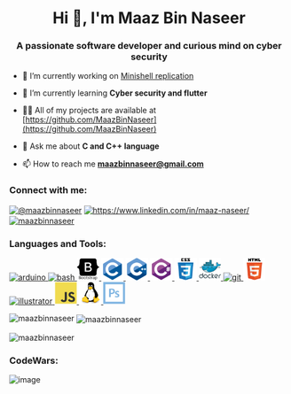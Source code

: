 <h1 align="center">Hi 👋, I'm Maaz Bin Naseer</h1>
<h3 align="center">A passionate software developer and curious mind on cyber security</h3>

- 🔭 I’m currently working on [Minishell replication](https://github.com/MaazBinNaseer/Minishell-)

- 🌱 I’m currently learning **Cyber security and flutter**

- 👨‍💻 All of my projects are available at [https://github.com/MaazBinNaseer](https://github.com/MaazBinNaseer)

- 💬 Ask me about **C and C++ language**

- 📫 How to reach me **maazbinnaseer@gmail.com**

<h3 align="left">Connect with me:</h3>
<p align="left">
<a href="https://codepen.io/@maazbinnaseer" target="blank"><img align="center" src="https://raw.githubusercontent.com/rahuldkjain/github-profile-readme-generator/master/src/images/icons/Social/codepen.svg" alt="@maazbinnaseer" height="30" width="40" /></a>
<a href="https://linkedin.com/in/https://www.linkedin.com/in/maaz-naseer/" target="blank"><img align="center" src="https://raw.githubusercontent.com/rahuldkjain/github-profile-readme-generator/master/src/images/icons/Social/linked-in-alt.svg" alt="https://www.linkedin.com/in/maaz-naseer/" height="30" width="40" /></a>
<a href="https://www.codechef.com/users/maazbinnaseer" target="blank"><img align="center" src="https://cdn.jsdelivr.net/npm/simple-icons@3.1.0/icons/codechef.svg" alt="maazbinnaseer" height="30" width="40" /></a>
</p>

<h3 align="left">Languages and Tools:</h3>
<p align="left"> <a href="https://www.arduino.cc/" target="_blank" rel="noreferrer"> <img src="https://cdn.worldvectorlogo.com/logos/arduino-1.svg" alt="arduino" width="40" height="40"/> </a> <a href="https://www.gnu.org/software/bash/" target="_blank" rel="noreferrer"> <img src="https://www.vectorlogo.zone/logos/gnu_bash/gnu_bash-icon.svg" alt="bash" width="40" height="40"/> </a> <a href="https://getbootstrap.com" target="_blank" rel="noreferrer"> <img src="https://raw.githubusercontent.com/devicons/devicon/master/icons/bootstrap/bootstrap-plain-wordmark.svg" alt="bootstrap" width="40" height="40"/> </a> <a href="https://www.cprogramming.com/" target="_blank" rel="noreferrer"> <img src="https://raw.githubusercontent.com/devicons/devicon/master/icons/c/c-original.svg" alt="c" width="40" height="40"/> </a> <a href="https://www.w3schools.com/cpp/" target="_blank" rel="noreferrer"> <img src="https://raw.githubusercontent.com/devicons/devicon/master/icons/cplusplus/cplusplus-original.svg" alt="cplusplus" width="40" height="40"/> </a> <a href="https://www.w3schools.com/cs/" target="_blank" rel="noreferrer"> <img src="https://raw.githubusercontent.com/devicons/devicon/master/icons/csharp/csharp-original.svg" alt="csharp" width="40" height="40"/> </a> <a href="https://www.w3schools.com/css/" target="_blank" rel="noreferrer"> <img src="https://raw.githubusercontent.com/devicons/devicon/master/icons/css3/css3-original-wordmark.svg" alt="css3" width="40" height="40"/> </a> <a href="https://www.docker.com/" target="_blank" rel="noreferrer"> <img src="https://raw.githubusercontent.com/devicons/devicon/master/icons/docker/docker-original-wordmark.svg" alt="docker" width="40" height="40"/> </a> <a href="https://git-scm.com/" target="_blank" rel="noreferrer"> <img src="https://www.vectorlogo.zone/logos/git-scm/git-scm-icon.svg" alt="git" width="40" height="40"/> </a> <a href="https://www.w3.org/html/" target="_blank" rel="noreferrer"> <img src="https://raw.githubusercontent.com/devicons/devicon/master/icons/html5/html5-original-wordmark.svg" alt="html5" width="40" height="40"/> </a> <a href="https://www.adobe.com/in/products/illustrator.html" target="_blank" rel="noreferrer"> <img src="https://www.vectorlogo.zone/logos/adobe_illustrator/adobe_illustrator-icon.svg" alt="illustrator" width="40" height="40"/> </a> <a href="https://developer.mozilla.org/en-US/docs/Web/JavaScript" target="_blank" rel="noreferrer"> <img src="https://raw.githubusercontent.com/devicons/devicon/master/icons/javascript/javascript-original.svg" alt="javascript" width="40" height="40"/> </a> <a href="https://www.linux.org/" target="_blank" rel="noreferrer"> <img src="https://raw.githubusercontent.com/devicons/devicon/master/icons/linux/linux-original.svg" alt="linux" width="40" height="40"/> </a> <a href="https://www.photoshop.com/en" target="_blank" rel="noreferrer"> <img src="https://raw.githubusercontent.com/devicons/devicon/master/icons/photoshop/photoshop-line.svg" alt="photoshop" width="40" height="40"/> </a> </p>

<p><img align="left" src="https://github-readme-stats.vercel.app/api/top-langs?username=maazbinnaseer&show_icons=true&theme=tokyonight&locale=en&layout=compact" alt="maazbinnaseer" /></p>

<p>&nbsp;<img align="center" src="https://github-readme-stats.vercel.app/api?username=maazbinnaseer&show_icons=true&theme=tokyonight&locale=en" alt="maazbinnaseer" /></p>

<p><img align="center" src="https://github-readme-streak-stats.herokuapp.com/?user=maazbinnaseer&theme=dark" alt="maazbinnaseer" /></p>

<h3 align="left">CodeWars:</h3>

![image](https://www.codewars.com/users/MaazBinNaseer/badges/large)
